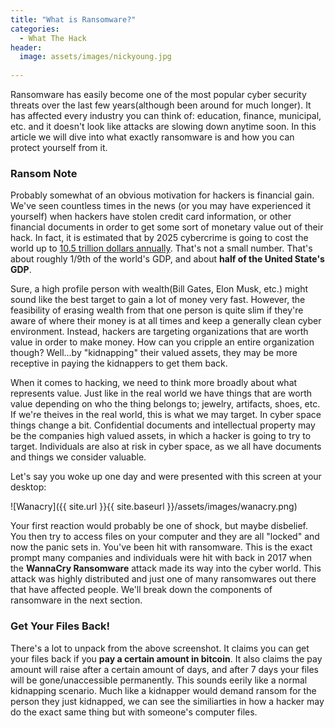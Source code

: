 ```yaml
---
title: "What is Ransomware?"
categories:
  - What The Hack
header:
  image: assets/images/nickyoung.jpg
  
---
```


Ransomware has easily become one of the most popular cyber security threats over the last few years(although been around for much longer). It has affected every industry you can think of: education, finance, municipal, etc. and it doesn't look like attacks are slowing down anytime soon. In this article we will dive into what exactly ransomware is and how you can protect yourself from it. 

### Ransom Note

Probably somewhat of an obvious motivation for hackers is financial gain. We've seen countless times in the news (or you may have experienced it yourself) when hackers have stolen credit card information, or other financial documents in order to get some sort of monetary value out of their hack. In fact, it is estimated that by 2025 cybercrime is going to cost the world up to [10.5 trillion dollars annually](https://cybersecurityventures.com/hackerpocalypse-cybercrime-report-2016/). That's not a small number. That's about roughly 1/9th of the world's GDP, and about **half of the United State's GDP**. 

Sure, a high profile person with wealth(Bill Gates, Elon Musk, etc.) might sound like the best target to gain a lot of money very fast. However, the feasibility of erasing wealth from that one person is quite slim if they're aware of where their money is at all times and keep a generally clean cyber environment. Instead, hackers are targeting organizations that are worth value in order to make money. How can you cripple an entire organization though? Well...by "kidnapping" their valued assets, they may be more receptive in paying the kidnappers to get them back. 

When it comes to hacking, we need to think more broadly about what represents value. Just like in the real world we have things that are worth value depending on who the thing belongs to; jewelry, artifacts, shoes, etc. If we're theives in the real world, this is what we may target. In cyber space things change a bit. Confidential documents and intellectual property may be the companies high valued assets, in which a hacker is going to try to target. Individuals are also at risk in cyber space, as we all have documents and things we consider valuable.

Let's say you woke up one day and were presented with this screen at your desktop:

![Wanacry]({{ site.url }}{{ site.baseurl }}/assets/images/wanacry.png)

Your first reaction would probably be one of shock, but maybe disbelief. You then try to access files on your computer and they are all "locked" and now the panic sets in. You've been hit with ransomware. This is the exact prompt many companies and individuals were hit with back in 2017 when the **WannaCry Ransomware** attack made its way into the cyber world. This attack was highly distributed and just one of many ransomwares out there that have affected people. We'll break down the components of ransomware in the next section.

### Get Your Files Back!

There's a lot to unpack from the above screenshot. It claims you can get your files back if you **pay a certain amount in bitcoin**. It also claims the pay amount will raise after a certain amount of days, and after 7 days your files will be gone/unaccessible permanently. This sounds eerily like a normal kidnapping scenario. Much like a kidnapper would demand ransom for the person they just kidnapped, we can see the similiarties in how a hacker may do the exact same thing but with someone's computer files.

